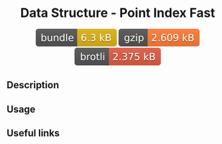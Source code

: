 <h1 style="text-align: center;">
  <div align="center">Data Structure - Point Index Fast</div>
</h1>

<p align="center">
  <img src="../../assets/badges/pointIndexFast-file.svg" alt="pointIndexFast-file-ts">
  <img src="../../assets/badges/pointIndexFast-gzip.svg" alt="pointIndexFast-gzip-ts">
  <img src="../../assets/badges/pointIndexFast-brotli.svg" alt="pointIndexFast-brotli-ts">
</p>

## Description

## Usage

## Useful links
